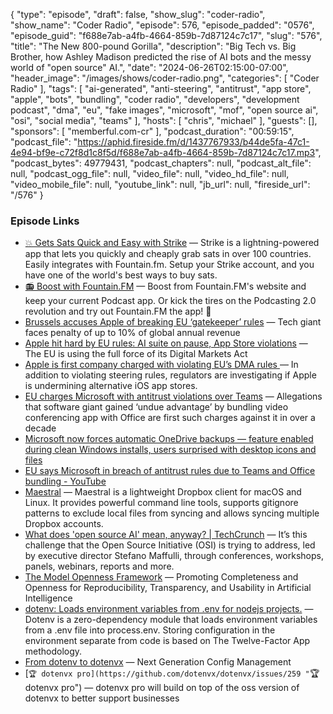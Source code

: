 {
  "type": "episode",
  "draft": false,
  "show_slug": "coder-radio",
  "show_name": "Coder Radio",
  "episode": 576,
  "episode_padded": "0576",
  "episode_guid": "f688e7ab-a4fb-4664-859b-7d87124c7c17",
  "slug": "576",
  "title": "The New 800-pound Gorilla",
  "description": "Big Tech vs. Big Brother,  how Ashley Madison predicted the rise of AI bots and the messy world of \"open source\" AI.",
  "date": "2024-06-26T02:15:00-07:00",
  "header_image": "/images/shows/coder-radio.png",
  "categories": [
    "Coder Radio"
  ],
  "tags": [
    "ai-generated",
    "anti-steering",
    "antitrust",
    "app store",
    "apple",
    "bots",
    "bundling",
    "coder radio",
    "developers",
    "development podcast",
    "dma",
    "eu",
    "fake images",
    "microsoft",
    "mof",
    "open source ai",
    "osi",
    "social media",
    "teams"
  ],
  "hosts": [
    "chris",
    "michael"
  ],
  "guests": [],
  "sponsors": [
    "memberful.com-cr"
  ],
  "podcast_duration": "00:59:15",
  "podcast_file": "https://aphid.fireside.fm/d/1437767933/b44de5fa-47c1-4e94-bf9e-c72f8d1c8f5d/f688e7ab-a4fb-4664-859b-7d87124c7c17.mp3",
  "podcast_bytes": 49779431,
  "podcast_chapters": null,
  "podcast_alt_file": null,
  "podcast_ogg_file": null,
  "video_file": null,
  "video_hd_file": null,
  "video_mobile_file": null,
  "youtube_link": null,
  "jb_url": null,
  "fireside_url": "/576"
}


### Episode Links

  * [💥 Gets Sats Quick and Easy with Strike](https://strike.me/ "💥 Gets Sats Quick and Easy with Strike") — Strike is a lightning-powered app that lets you quickly and cheaply grab sats in over 100 countries. Easily integrates with Fountain.fm. Setup your Strike account, and you have one of the world's best ways to buy sats.
  * [📻 Boost with Fountain.FM](https://fountain.fm/show/OWdse4h3MzNbS8Og5RJk "📻 Boost with Fountain.FM") — Boost from Fountain.FM's website and keep your current Podcast app. Or kick the tires on the Podcasting 2.0 revolution and try out Fountain.FM the app! 🚀
  * [Brussels accuses Apple of breaking EU ‘gatekeeper’ rules](https://www.ft.com/content/898338c2-b9fd-4494-be3f-75b7c669c705 "Brussels accuses Apple of breaking EU ‘gatekeeper’ rules") — Tech giant faces penalty of up to 10% of global annual revenue
  * [Apple hit hard by EU rules: AI suite on pause, App Store violations](https://thenextweb.com/news/apple-hit-eu-rules-ai-suite-pause-app-store-violations "Apple hit hard by EU rules: AI suite on pause, App Store violations") — The EU is using the full force of its Digital Markets Act 
  * [Apple is first company charged with violating EU’s DMA rules ](https://www.theverge.com/2024/6/24/24184629/apple-dma-steering-infringement-ruling "Apple is first company charged with violating EU’s DMA rules ") — In addition to violating steering rules, regulators are investigating if Apple is undermining alternative iOS app stores.
  * [EU charges Microsoft with antitrust violations over Teams](https://www.ft.com/content/eb83bb45-84b3-4c58-9589-684029d23243 "EU charges Microsoft with antitrust violations over Teams") — Allegations that software giant gained ‘undue advantage’ by bundling video conferencing app with Office are first such charges against it in over a decade
  * [Microsoft now forces automatic OneDrive backups — feature enabled during clean Windows installs, users surprised with desktop icons and files](https://www.tomshardware.com/software/windows/microsoft-now-forces-automatic-onedrive-backups-feature-enabled-during-clean-windows-installs-users-surprised-with-desktop-icons-and-files "Microsoft now forces automatic OneDrive backups — feature enabled during clean Windows installs, users surprised with desktop icons and files")
  * [EU says Microsoft in breach of antitrust rules due to Teams and Office bundling - YouTube](https://www.youtube.com/watch?v=uS7aaiuJ5SU "EU says Microsoft in breach of antitrust rules due to Teams and Office bundling - YouTube")
  * [Maestral](https://maestral.app/ "Maestral") — Maestral is a lightweight Dropbox client for macOS and Linux. It provides powerful command line tools, supports gitignore patterns to exclude local files from syncing and allows syncing multiple Dropbox accounts.
  * [What does 'open source AI' mean, anyway? | TechCrunch](https://techcrunch.com/2024/06/22/what-does-open-source-ai-mean-anyway/?guccounter=1 "What does 'open source AI' mean, anyway? | TechCrunch") — It’s this challenge that the Open Source Initiative (OSI) is trying to address, led by executive director Stefano Maffulli, through conferences, workshops, panels, webinars, reports and more.
  * [The Model Openness Framework](https://arxiv.org/abs/2403.13784 "The Model Openness Framework") — Promoting Completeness and Openness for Reproducibility, Transparency, and Usability in Artificial Intelligence
  * [dotenv: Loads environment variables from .env for nodejs projects.](https://github.com/motdotla/dotenv "dotenv: Loads environment variables from .env for nodejs projects.") — Dotenv is a zero-dependency module that loads environment variables from a .env file into process.env. Storing configuration in the environment separate from code is based on The Twelve-Factor App methodology.
  * [From dotenv to dotenvx](https://dotenvx.com/blog/2024/06/24/dotenvx-next-generation-config-management.html "From dotenv to dotenvx") — Next Generation Config Management 
  * [`🏆 dotenvx pro](https://github.com/dotenvx/dotenvx/issues/259 "`🏆 dotenvx pro") — dotenvx pro will build on top of the oss version of dotenvx to better support businesses


